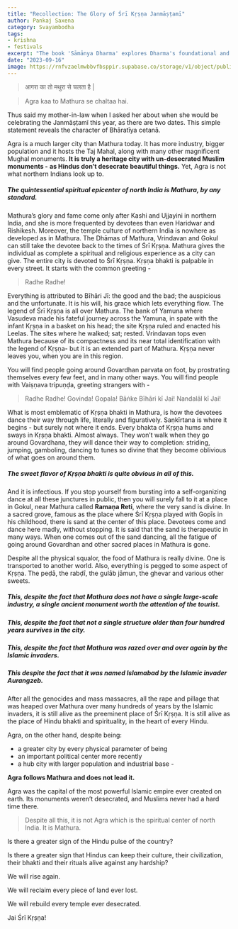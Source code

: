 ```yaml
---
title: "Recollection: The Glory of Śrī Kṛṣṇa Janmāṣṭamī"
author: Pankaj Saxena
category: Svayambodha
tags: 
- krishna 
- festivals
excerpt: "The book 'Sāmānya Dharma' explores Dharma's foundational and universal principles and its relevance in contemporary society"
date: "2023-09-16"
image: https://rnfvzaelmwbbvfbsppir.supabase.co/storage/v1/object/public/brhatwebsite/05dhiti/gloryofkrishnajanmashtami.webp
---
```


>आगरा का तो मथुरा से चलता है |

>Agra kaa to Mathura se chaltaa hai.

Thus said my mother-in-law when I asked her about when she would be celebrating the Janmāṣṭamī this year, as there are two dates. This simple statement reveals the character of Bhāratīya cetanā. 

Agra is a much larger city than Mathura today. It has more industry, bigger population and it hosts the Taj Mahal, along with many other magnificent Mughal monuments. **It is truly a heritage city with un-desecrated Muslim monuments -** **as Hindus don’t desecrate beautiful things.** Yet, Agra is not what northern Indians look up to. 

##### The quintessential spiritual epicenter of north India is Mathura, by any standard. 

Mathura’s glory and fame come only after Kashi and Ujjayini in northern India, and she is more frequented by devotees than even Haridwar and Rishikesh. Moreover, the temple culture of northern India is nowhere as developed as in Mathura. The Dhāmas of Mathura, Vrindavan and Gokul can still take the devotee back to the times of Śrī Kṛṣṇa. Mathura gives the individual as complete a spiritual and religious experience as a city can give. The entire city is devoted to Śrī Kṛṣṇa. Kṛṣṇa bhakti is palpable in every street. It starts with the common greeting - 

>Radhe Radhe! 

Everything is attributed to Bīhāri Jī: the good and the bad; the auspicious and the unfortunate. It is his will, his grace which lets everything flow. The legend of Śrī Kṛṣṇa is all over Mathura. The bank of Yamuna where Vasudeva made his fateful journey across the Yamuna, in spate with the infant Kṛṣṇa in a basket on his head; the site Kṛṣṇa ruled and enacted his Leelas. The sites where he walked; sat; rested. Vrindavan tops even Mathura because of its compactness and its near total identification with the legend of Kṛṣṇa- but it is an extended part of Mathura. Kṛṣṇa never leaves you, when you are in this region.

You will find people going around Govardhan parvata on foot, by prostrating themselves every few feet, and in many other ways. You will find people with Vaiṣṇava tripuṇḍa, greeting strangers with - 

>Radhe Radhe! 
>Govinda! Gopala! 
>Bāṅke Bīhāri kī Jai! 
>Nandalāl kī Jai!

What is most emblematic of Kṛṣṇa bhakti in Mathura, is how the devotees dance their way through life, literally and figuratively. Saṇkīrtana is where it begins - but surely not where it ends. Every bhakta of Kṛṣṇa hums and sways in Kṛṣṇa bhakti. Almost always. They won’t walk when they go around Govardhana, they will dance their way to completion: striding, jumping, gamboling, dancing to tunes so divine that they become oblivious of what goes on around them. 

##### The sweet flavor of Kṛṣṇa bhakti is quite obvious in all of this.

And it is infectious. If you stop yourself from bursting into a self-organizing dance at all these junctures in public, then you will surely fall to it at a place in Gokul, near Mathura called **Ramaṇa Reti**, where the very sand is divine. In a sacred grove, famous as the place where Śrī Kṛṣṇa played with Gopīs in his childhood, there is sand at the center of this place. Devotees come and dance here madly, without stopping. It is said that the sand is therapeutic in many ways. When one comes out of the sand dancing, all the fatigue of going around Govardhan and other sacred places in Mathura is gone.

Despite all the physical squalor, the food of Mathura is really divine. One is transported to another world. Also, everything is pegged to some aspect of Kṛṣṇa. The peḍā, the rabḍī, the gulāb jāmun, the ghevar and various other sweets.

##### This, despite the fact that Mathura does not have a single large-scale industry, a single ancient monument worth the attention of the tourist. 

##### This, despite the fact that not a single structure older than four hundred years survives in the city. 

##### This, despite the fact that Mathura was razed over and over again by the Islamic invaders. 

##### This despite the fact that it was named Islamabad by the Islamic invader Aurangzeb.

After all the genocides and mass massacres, all the rape and pillage that was heaped over Mathura over many hundreds of years by the Islamic invaders, it is still alive as the preeminent place of Śrī Kṛṣṇa. It is still alive as the place of Hindu bhakti and spirituality, in the heart of every Hindu.

Agra, on the other hand, despite being: 

* a greater city by every physical parameter of being 
* an important political center more recently
* a hub city with larger population and industrial base -

**Agra follows Mathura and does not lead it.**

Agra was the capital of the most powerful Islamic empire ever created on earth. Its monuments weren’t desecrated, and Muslims never had a hard time there. 

>Despite all this, it is not Agra which is the spiritual center of north India. It is Mathura.

Is there a greater sign of the Hindu pulse of the country? 

Is there a greater sign that Hindus can keep their culture, their civilization, their bhakti and their rituals alive against any hardship?

We will rise again. 

We will reclaim every piece of land ever lost. 

We will rebuild every temple ever desecrated. 

Jai Śrī Kṛṣṇa! 
